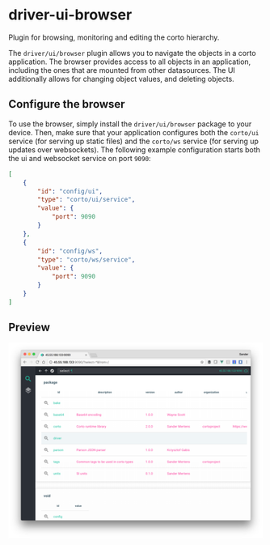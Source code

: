 # driver-ui-browser
Plugin for browsing, monitoring and editing the corto hierarchy.

The `driver/ui/browser` plugin allows you to navigate the objects in a corto application. The browser provides access to all objects in an application, including the ones that are mounted from other datasources. The UI additionally allows for changing object values, and deleting objects.

## Configure the browser
To use the browser, simply install the `driver/ui/browser` package to your device. Then, make sure that your application configures both the `corto/ui` service (for serving up static files) and the `corto/ws` service (for serving up updates over websockets). The following example configuration starts both the ui and websocket service on port `9090`:

```json
[
    {
        "id": "config/ui",
        "type": "corto/ui/service",
        "value": {
            "port": 9090
        }
    },
    {
        "id": "config/ws",
        "type": "corto/ws/service",
        "value": {
            "port": 9090
        }
    }
]
```
## Preview
![preview](images/browser.png)
